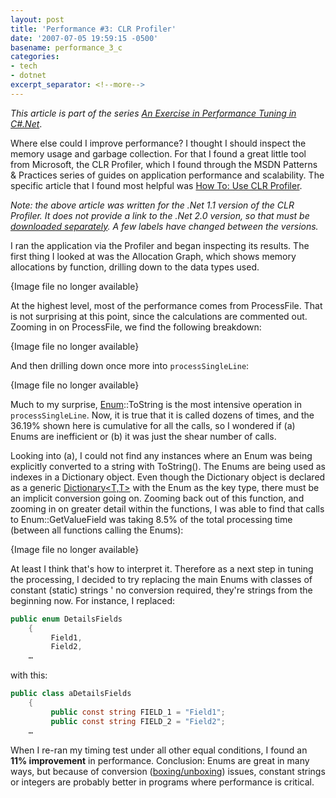 ```yaml
---
layout: post
title: 'Performance #3: CLR Profiler'
date: '2007-07-05 19:59:15 -0500'
basename: performance_3_c
categories:
- tech
- dotnet
excerpt_separator: <!--more-->
---
```



_This article is part of the series <a href="/archives/2007/06/an_exercise_in">
An Exercise in Performance Tuning in C#.Net</a>_.

Where else could I improve performance? I thought I should inspect the memory usage
and garbage collection. For that I found a great little tool from Microsoft, the
CLR Profiler, which I found through the MSDN Patterns &amp; Practices series of guides
on application performance and scalability. The specific article that I found most
helpful was <a href="http://msdn2.microsoft.com/en-us/library/ms979205.aspx">How To:
Use CLR Profiler</a>.

<!--more-->

_Note: the above article was written for the .Net 1.1 version of the CLR Profiler.
It does not provide a link to the .Net 2.0 version, so that must be
<a href="http://www.microsoft.com/downloads/details.aspx?FamilyId=A362781C-3870-43BE-8926-862B40AA0CD0&amp;displaylang=en">downloaded separately</a>. A few labels have changed between the versions._

I ran the application via the Profiler and began inspecting its results. The first
thing I looked at was the Allocation Graph, which shows memory allocations by function,
drilling down to the data types used.

<p class="center">{Image file no longer available}</p>
<!--
<a href="http://www.safnet.com/writing/tech/archives/clr1.jpg" target="_blank">
<img src="http://www.safnet.com/writing/tech/archives/clr1_sm.jpg" width="600" height="133"
    border="1" alt="CLR 1" /></a>
-->

At the highest level, most of the performance comes from ProcessFile. That is not
surprising at this point, since the calculations are commented out. Zooming in on
ProcessFile, we find the following breakdown:

<p class="center">{Image file no longer available}</p>
<!--
<p style="text-align: center">
<img src="http://www.safnet.com/writing/tech/archives/clr2.jpg" width="418" height="337"
border="1" alt="CLR 2" />
-->

And then drilling down once more into `processSingleLine`:

<p class="center">{Image file no longer available}</p>
<!--
<p style="text-align: center">
<img src="http://www.safnet.com/writing/tech/archives/clr3.jpg" width="472" height="498"
border="1" alt="CLR 3" />
-->

Much to my surprise,  <a href="http://msdn2.microsoft.com/en-us/library/sbbt4032(VS.80).aspx">Enum</a>::ToString
is the most intensive operation in `processSingleLine`. Now,
it is true that it is called dozens of times, and the 36.19% shown here is cumulative
for all the calls, so I wondered if (a) Enums are inefficient or (b) it was just
the shear number of calls.

Looking into (a), I could not find any instances where an Enum was being explicitly
converted to a string with ToString(). The Enums are being used as indexes in a
Dictionary object. Even though the Dictionary object is declared as a generic <a
href="http://msdn2.microsoft.com/en-us/library/xfhwa508.aspx">Dictionary&lt;T,T&gt;</a>
with the Enum as the key type, there must be an implicit conversion going on. Zooming
back out of this function, and zooming in on greater detail within the functions,
I was able to find that calls to Enum::GetValueField was taking 8.5% of the total
processing time (between all functions calling the Enums):

<p class="center">{Image file no longer available}</p>
<!--
<p style="text-align: center">
<img src="/archives/images/clr4.jpg" width="164" height="98"
border="1" alt="CLR 4" />
-->

At least I think that's how to interpret it. Therefore as a next step in tuning
the processing, I decided to try replacing the main Enums with classes of constant
(static) strings ' no conversion required, they're strings from the beginning
now. For instance, I replaced:

```csharp
public enum DetailsFields
    {
         Field1,
         Field2,
    …
```

with this:

```csharp
public class aDetailsFields
    {
         public const string FIELD_1 = "Field1";
         public const string FIELD_2 = "Field2";
    …
```

When I re-ran my timing test under all other equal conditions, I found an **11%
improvement** in performance. Conclusion: Enums are great in many ways, but
because of conversion (<a
href="http://msdn2.microsoft.com/en-us/library/25z57t8s(vs.80).aspx">boxing/unboxing</a>)
issues, constant strings or integers are probably better in programs where
performance is critical.

